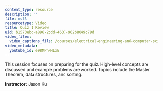 ```yaml
---
content_type: resource
description: ''
file: null
resourcetype: Video
title: Quiz 1 Review
uid: b1573ebd-a896-2cdd-4637-962b8049c79d
video_files:
  video_captions_file: /courses/electrical-engineering-and-computer-science/6-006-introduction-to-algorithms-spring-2020/lecture-videos/quiz-1-review/e98MPnMHLxE.vtt
video_metadata:
  youtube_id: e98MPnMHLxE
---
```


This session focuses on preparing for the quiz. High-level concepts are discussed and example problems are worked. Topics include the Master Theorem, data structures, and sorting.

**Instructor:** Jason Ku